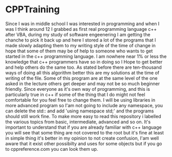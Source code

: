 # CPPTraining
Since I was in middle school I was interested in programming and when I was I think around 12 I grabbed as first real programming language c++ after VBA, during my study of software engeenering I am getting the chanche to pick it back up and here I stored a lot of the programs that I made slowly adapting them to my writing style of the time of change in hope that some of them may be of help to someone who wants to get started in the c++ programming language. I am nowhere near 1% or less the knowledge that c++ programmers have so in doing so I Hope to get better and help others do the same too. As stated before there are ten-thousand ways of doing all this algorithm better this are my solutions at the time of writing of the file. Some of this program are at the same level of the one asked in the lecture others get deeper and may not be so much beginner friendly. Since everyone as it's own way of programming, and this is particularly true in c++ if some of the thing that I do might not feel comfortable for you feel free to change them. I will be using libraries in more advanced program so I'am not going to include any namespace, you can delete the std:: and add 'using namespace std;' and the programs should still work fine. To make more easy to read this repository i labelled the various topics from basic, intermediate, advanced and so on. It's important to understand that if you are already familiar with c++ language you will see that some thing are not covered to the root but it's fine at least in simple thing it's better in my opinion to not create confusion, I'am well aware that it exist other possibilty and uses for some objects but if you go to cppreference.com you can look them up.
